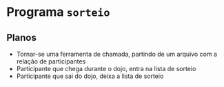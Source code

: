# Programa `sorteio`

## Planos

- Tornar-se uma ferramenta de chamada, partindo de um arquivo com a relação de participantes
- Participante que chega durante o dojo, entra na lista de sorteio
- Participante que sai do dojo, deixa a lista de sorteio
